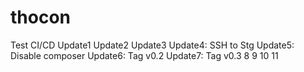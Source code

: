 # thocon
Test CI/CD
Update1
Update2
Update3
Update4: SSH to Stg
Update5: Disable composer
Update6: Tag v0.2
Update7: Tag v0.3
8
9
10
11
